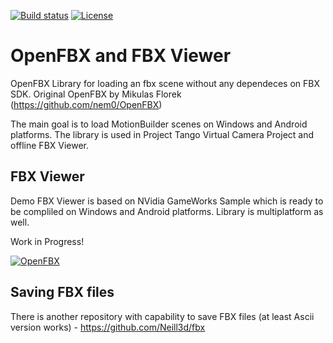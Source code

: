 [![Build status](https://ci.appveyor.com/api/projects/status/btsbfcl4khbbn89x/branch/master?svg=true)](https://ci.appveyor.com/project/Neill3d/openfbx/branch/master)
[![License](http://img.shields.io/:license-mit-blue.svg)](http://doge.mit-license.org)

# OpenFBX and FBX Viewer

OpenFBX Library for loading an fbx scene without any dependeces on FBX SDK. Original OpenFBX by Mikulas Florek (https://github.com/nem0/OpenFBX)

The main goal is to load MotionBuilder scenes on Windows and Android platforms. The library is used in Project Tango Virtual Camera Project and offline FBX Viewer.

## FBX Viewer

Demo FBX Viewer is based on NVidia GameWorks Sample which is ready to be compliled on Windows and Android platforms.
Library is multiplatform as well.

Work in Progress!

[![OpenFBX](https://github.com/Neill3d/OpenFBX/blob/master/Doc/Images/2018-05-11_165517.jpg)]()

## Saving FBX files

There is another repository with capability to save FBX files (at least Ascii version works) - https://github.com/Neill3d/fbx


